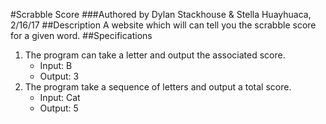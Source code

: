 #Scrabble Score
###Authored by Dylan Stackhouse & Stella Huayhuaca, 2/16/17
##Description
A website which will can tell you the scrabble score for a given word.
##Specifications
1. The program can take a letter and output the associated score.
    * Input: B
    * Output: 3
2. The program take a sequence of letters and output a total score.
    * Input: Cat
    * Output: 5
